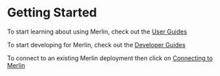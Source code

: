 # Getting Started

To start learning about using Merlin, check out the [User Guides](../user-guide/readme.md)

To start developing for Merlin, check out the [Developer Guides](../dev-guide/readme.md)

To connect to an existing Merlin deployment then click on [Connecting to Merlin](../connecting-to-merlin/README.md)

<!-- TODO: -->
<!-- If you are already connected to a running Merlin deployment, then have a look at our [example tutorials](../../examples). -->
